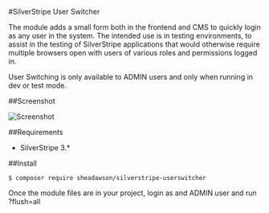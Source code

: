 #SilverStripe User Switcher

The module adds a small form both in the frontend and CMS to quickly login as any user in the system. The intended use is in testing environments, to assist in the testing of SilverStripe applications that would otherwise require multiple browsers open with users of various roles and permissions logged in. 

User Switching is only available to ADMIN users and only when running in dev or test mode.

##Screenshot

![Screenshot](https://raw.github.com/sheadawson/silverstripe-userswitcher/master/images/screenshot.png)

##Requirements

* SilverStripe 3.*

##Install

	$ composer require sheadawson/silverstripe-userswitcher

Once the module files are in your project, login as and ADMIN user and run ?flush=all 

